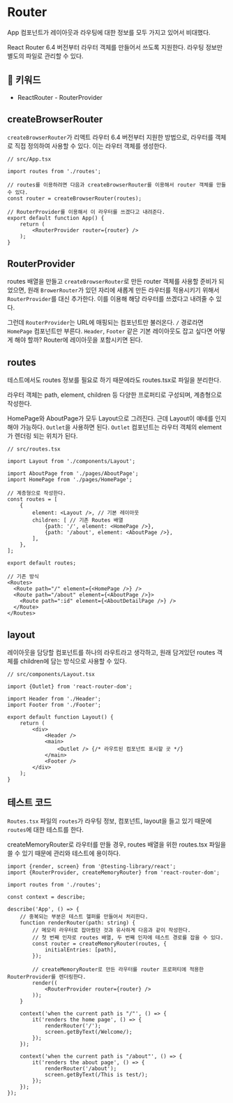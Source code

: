 # Router

App 컴포넌트가 레이아웃과 라우팅에 대한 정보를 모두 가지고 있어서 비대했다.

React Router 6.4 버전부터 라우터 객체를 만들어서 쓰도록 지원한다.
라우팅 정보만 별도의 파일로 관리할 수 있다.

## :whale2: 키워드

* ReactRouter - RouterProvider

## createBrowserRouter

`createBrowserRouter`가 리액트 라우터 6.4 버전부터 지원한 방법으로, 라우터를 객체로 직접 정의하여 사용할 수 있다.
이는 라우터 객체를 생성한다.

```tsx
// src/App.tsx

import routes from './routes';

// routes를 이용하려면 다음과 createBrowserRouter를 이용해서 router 객체를 만들 수 있다.
const router = createBrowserRouter(routes);

// RouterProvider를 이용해서 이 라우터를 쓰겠다고 내려준다.
export default function App() {
    return (
        <RouterProvider router={router} />
    );
}
```

## RouterProvider

routes 배열을 만들고 `createBrowserRouter`로 만든 router 객체를 사용할 준비가 되었으면,
원래 `BrowerRouter`가 있던 자리에 새롭게 만든 라우터를 적용시키기 위해서 `RouterProvider`를 대신 추가한다.
이를 이용해 해당 라우터를 쓰겠다고 내려줄 수 있다.

그런데 `RouterProvider`는 URL에 매핑되는 컴포넌트만 불러온다. `/` 경로라면 `HomePage` 컴포넌트만 부른다.
`Header`, `Footer` 같은 기본 레이아웃도 잡고 싶다면 어떻게 해야 할까? Router에 레이아웃을 포함시키면 된다.

## routes

테스트에서도 routes 정보를 필요로 하기 때문에라도 routes.tsx로 파일을 분리한다.

라우터 객체는 path, element, children 등 다양한 프로퍼티로 구성되며, 계층형으로 작성한다.

HomePage와 AboutPage가 모두 Layout으로 그려진다.
근데 Layout이 얘네를 인지해야 가능하다. `Outlet`을 사용하면 된다.
`Outlet` 컴포넌트는 라우터 객체의 element가 렌더링 되는 위치가 된다.

```tsx
// src/routes.tsx

import Layout from './components/Layout';

import AboutPage from './pages/AboutPage';
import HomePage from './pages/HomePage';

// 계층형으로 작성한다.
const routes = [
    {
        element: <Layout />, // 기본 레이아웃
        children: [ // 기존 Routes 배열
            {path: '/', element: <HomePage />},
            {path: '/about', element: <AboutPage />},
        ],
    },
];

export default routes;
```

```tsx
// 기존 방식
<Routes>
  <Route path="/" element={<HomePage />} />
  <Route path="/about" element={<AboutPage />}>
    <Route path=":id" element={<AboutDetailPage />} />
  </Route>
</Routes>
```

## layout

레이아웃을 담당할 컴포넌트를 하나의 라우트라고 생각하고,
원래 담겨있던 routes 객체를 children에 담는 방식으로 사용할 수 있다.

```tsx
// src/components/Layout.tsx

import {Outlet} from 'react-router-dom';

import Header from './Header';
import Footer from './Footer';

export default function Layout() {
    return (
        <div>
            <Header />
            <main>
                <Outlet /> {/* 라우트된 컴포넌트 표시할 곳 */}
            </main>
            <Footer />
        </div>
    );
}
```

## 테스트 코드

`Routes.tsx` 파일의 `routes`가 라우팅 정보, 컴포넌트, layout을 들고 있기 때문에 `routes`에 대한 테스트를 한다.

createMemoryRouter로 라우터를 만들 경우, routes 배열을 위한 routes.tsx 파일을 쓸 수 있기 때문에
관리와 테스트에 용이하다.

```tsx
import {render, screen} from '@testing-library/react';
import {RouterProvider, createMemoryRouter} from 'react-router-dom';

import routes from './routes';

const context = describe;

describe('App', () => {
    // 중복되는 부분은 테스트 헬퍼를 만들어서 처리한다.
    function renderRouter(path: string) {
        // 메모리 라우터로 잡아줬던 것과 유사하게 다음과 같이 작성한다.
        // 첫 번째 인자로 routes 배열, 두 번째 인자에 테스트 경로를 잡을 수 있다.
        const router = createMemoryRouter(routes, {
            initialEntries: [path],
        });

        // createMemoryRouter로 만든 라우터를 router 프로퍼티에 적용한 RouterProvider를 렌더링한다.
        render((
            <RouterProvider router={router} />
        ));
    }
    
    context('when the current path is "/"', () => {
        it('renders the home page', () => {
            renderRouter('/');
            screen.getByText(/Welcome/);
        });
    });

    context('when the current path is "/about"', () => {
        it('renders the about page', () => {
            renderRouter('/about');
            screen.getByText(/This is test/);
        });
    });
});
```
